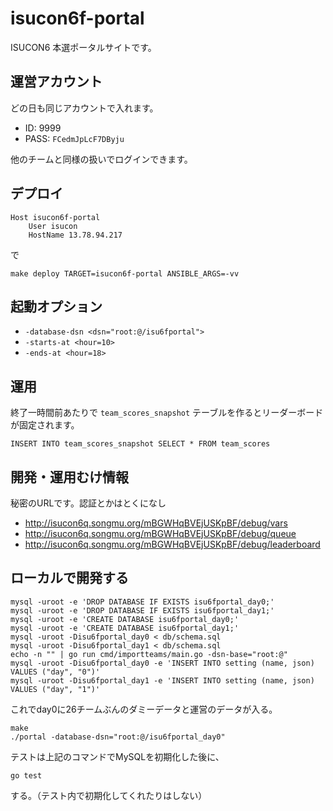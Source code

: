# isucon6f-portal

ISUCON6 本選ポータルサイトです。

## 運営アカウント

どの日も同じアカウントで入れます。

- ID: 9999
- PASS: `FCedmJpLcF7DByju`

他のチームと同様の扱いでログインできます。

## デプロイ

~~~
Host isucon6f-portal
    User isucon
    HostName 13.78.94.217
~~~

で

    make deploy TARGET=isucon6f-portal ANSIBLE_ARGS=-vv

## 起動オプション

- `-database-dsn <dsn="root:@/isu6fportal">`
- `-starts-at <hour=10>`
- `-ends-at <hour=18>`

## 運用

終了一時間前あたりで `team_scores_snapshot` テーブルを作るとリーダーボードが固定されます。

    INSERT INTO team_scores_snapshot SELECT * FROM team_scores

## 開発・運用むけ情報

秘密のURLです。認証とかはとくになし

- http://isucon6q.songmu.org/mBGWHqBVEjUSKpBF/debug/vars
- http://isucon6q.songmu.org/mBGWHqBVEjUSKpBF/debug/queue
- http://isucon6q.songmu.org/mBGWHqBVEjUSKpBF/debug/leaderboard

## ローカルで開発する

```
mysql -uroot -e 'DROP DATABASE IF EXISTS isu6fportal_day0;'
mysql -uroot -e 'DROP DATABASE IF EXISTS isu6fportal_day1;'
mysql -uroot -e 'CREATE DATABASE isu6fportal_day0;'
mysql -uroot -e 'CREATE DATABASE isu6fportal_day1;'
mysql -uroot -Disu6fportal_day0 < db/schema.sql
mysql -uroot -Disu6fportal_day1 < db/schema.sql
echo -n "" | go run cmd/importteams/main.go -dsn-base="root:@"
mysql -uroot -Disu6fportal_day0 -e 'INSERT INTO setting (name, json) VALUES ("day", "0")'
mysql -uroot -Disu6fportal_day1 -e 'INSERT INTO setting (name, json) VALUES ("day", "1")'
```

これでday0に26チームぶんのダミーデータと運営のデータが入る。

```
make
./portal -database-dsn="root:@/isu6fportal_day0"
```

テストは上記のコマンドでMySQLを初期化した後に、

```
go test
```

する。（テスト内で初期化してくれたりはしない）
